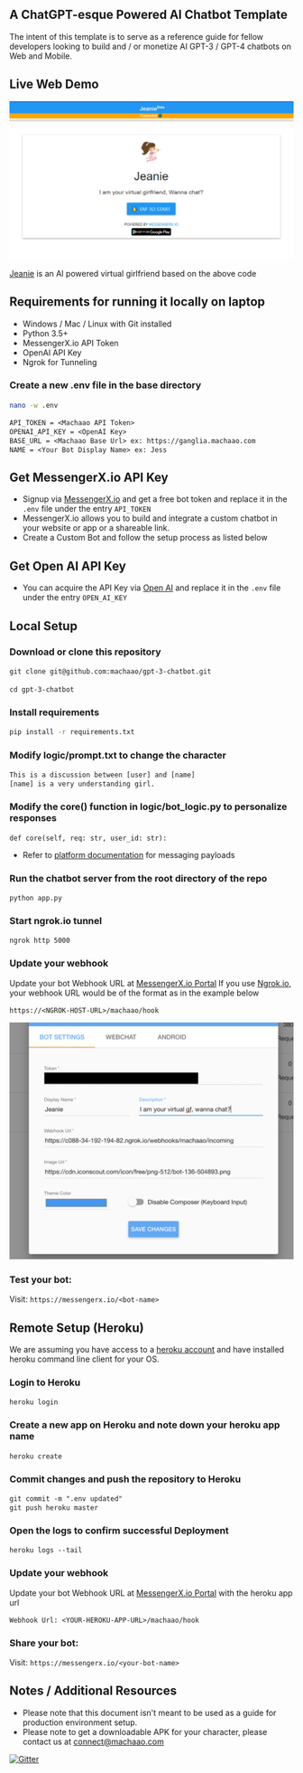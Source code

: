## A ChatGPT-esque Powered AI Chatbot Template ##
The intent of this template is to serve as a reference guide for fellow developers 
looking to build and / or monetize AI GPT-3 / GPT-4 chatbots on Web and Mobile.

## Live Web Demo ##
![figure](images/img.png)

[Jeanie](https://messengerx.io/jeanie) is an AI powered virtual girlfriend based on the above code

## Requirements for running it locally on laptop ##
* Windows / Mac / Linux with Git installed
* Python 3.5+
* MessengerX.io API Token
* OpenAI API Key
* Ngrok for Tunneling

### Create a new .env file in the base directory ###
```bash
nano -w .env
```
```
API_TOKEN = <Machaao API Token>
OPENAI_API_KEY = <OpenAI Key> 
BASE_URL = <Machaao Base Url> ex: https://ganglia.machaao.com
NAME = <Your Bot Display Name> ex: Jess
```

## Get MessengerX.io API Key ##
* Signup via [MessengerX.io](https://portal.messengerx.io) and get a free bot token and replace it in the ```.env``` file under the entry ```API_TOKEN```
* MessengerX.io allows you to build and integrate a custom chatbot in your website or app or a shareable link.
* Create a Custom Bot and follow the setup process as listed below

## Get Open AI API Key ##
* You can acquire the API Key via [Open AI](https://platform.openai.com) and replace it in the ```.env``` file under the entry
```OPEN_AI_KEY```

## Local Setup ##
### Download or clone this repository ###
```
git clone git@github.com:machaao/gpt-3-chatbot.git

cd gpt-3-chatbot
```


### Install requirements ###
```bash
pip install -r requirements.txt
```


### Modify logic/prompt.txt to change the character ###
```
This is a discussion between [user] and [name]
[name] is a very understanding girl.
```

### Modify the core() function in logic/bot_logic.py to personalize responses ###
```
def core(self, req: str, user_id: str):
```
* Refer to [platform documentation](https://messengerx.rtfd.iio) for messaging payloads

### Run the chatbot server from the root directory of the repo ###
```
python app.py
```

### Start ngrok.io tunnel ###
```
ngrok http 5000
```

### Update your webhook ###
Update your bot Webhook URL at [MessengerX.io Portal](https://portal.messengerx.io) 
If you use [Ngrok.io](https://ngrok.io), your webhook URL would be of the format as in the example below
```
https://<NGROK-HOST-URL>/machaao/hook
```
![figure](images/mx_screenshot.png)

### Test your bot:
Visit: ```https://messengerx.io/<bot-name>```


## Remote Setup (Heroku) ##

We are assuming you have access to a [heroku account](https://heroku.com)
and have installed heroku command line client for your OS.

### Login to Heroku ###
```
heroku login
```

### Create a new app on Heroku and note down your heroku app name
```
heroku create
```

### Commit changes and push the repository to Heroku ###
```
git commit -m ".env updated"
git push heroku master
```

### Open the logs to confirm successful Deployment ###
```
heroku logs --tail
```

### Update your webhook ###
Update your bot Webhook URL at [MessengerX.io Portal](https://portal.messengerx.io) with the heroku app url
```
Webhook Url: <YOUR-HEROKU-APP-URL>/machaao/hook
```

### Share your bot:
Visit: ```https://messengerx.io/<your-bot-name>```


## Notes / Additional Resources ##
* Please note that this document isn't meant to be used as a guide for production environment setup.
* Please note to get a downloadable APK for your character, please contact us at [connect@machaao.com](mailto:connect@machaao.com)

[![Gitter](https://badges.gitter.im/messengerx-io/community.svg)](https://gitter.im/messengerx-io/community?utm_source=badge&utm_medium=badge&utm_campaign=pr-badge)  

